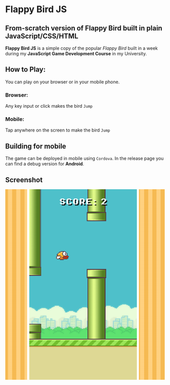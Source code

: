 # Flappy Bird JS

## From-scratch version of Flappy Bird built in plain JavaScript/CSS/HTML

**Flappy Bird JS** is a simple copy of the popular *Flappy Bird* built in a week during my **JavaScript Game Development Course** in my University.

## How to Play:

You can play on your browser or in your mobile phone.

### Browser:
Any key input or click makes the bird `Jump`

### Mobile:
Tap anywhere on the screen to make the bird `Jump`

## Building for mobile
The game can be deployed in mobile using `Cordova`. In the release page you can find a debug version for **Android**.

## Screenshot
<div style="text-align= center;">
    <img src="screens/game.png" alt="Sublime's custom image"/>
</div>
